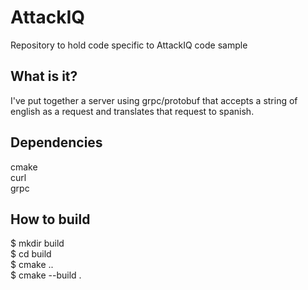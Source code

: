 # AttackIQ
Repository to hold code specific to AttackIQ code sample

## What is it?
I've put together a server using grpc/protobuf that accepts a 
string of english as a request and translates that request to spanish.

## Dependencies
cmake  
curl  
grpc

## How to build
$ mkdir build  
$ cd build  
$ cmake ..  
$ cmake --build .  



 